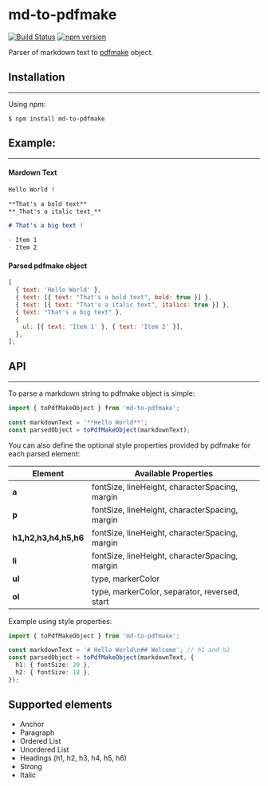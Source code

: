 # md-to-pdfmake

[![Build Status](https://app.travis-ci.com/brunobarretofreitas/md-to-pdfmake.svg?branch=master)](https://app.travis-ci.com/brunobarretofreitas/md-to-pdfmake)
[![npm version](https://img.shields.io/npm/v/md-to-pdfmake)](https://www.npmjs.com/package/md-to-pdfmake)

Parser of markdown text to [pdfmake](https://github.com/bpampuch/pdfmake) object.

## Installation

---

Using npm:

```shell
$ npm install md-to-pdfmake
```

## Example:

---

#### Mardown Text

```markdown
Hello World !

**That's a bold text**
**_That's a italic text_**

# That's a big text !

- Item 1
- Item 2
```

#### Parsed pdfmake object

```javascript
[
  { text: 'Hello World' },
  { text: [{ text: "That's a bold text", bold: true }] },
  { text: [{ text: "That's a italic text", italics: true }] },
  { text: "That's a big text" },
  {
    ul: [{ text: 'Item 1' }, { text: 'Item 2' }],
  },
];
```

## API

---

To parse a markdown string to pdfmake object is simple:

```typescript
import { toPdfMakeObject } from 'md-to-pdfmake';

const markdownText = '**Hello World**';
const parsedObject = toPdfMakeObject(markdownText);
```

You can also define the optional style properties provided by pdfmake for each parsed element:

| **Element**           | **Available Properties**                       |
| --------------------- | ---------------------------------------------- |
| **a**                 | fontSize, lineHeight, characterSpacing, margin |
| **p**                 | fontSize, lineHeight, characterSpacing, margin |
| **h1,h2,h3,h4,h5,h6** | fontSize, lineHeight, characterSpacing, margin |
| **li**                | fontSize, lineHeight, characterSpacing, margin |
| **ul**                | type, markerColor                              |
| **ol**                | type, markerColor, separator, reversed, start  |

Example using style properties:

```typescript
import { toPdfMakeObject } from 'md-to-pdfmake';

const markdownText = '# Hello World\n## Welcome'; // h1 and h2
const parsedObject = toPdfMakeObject(markdownText, {
  h1: { fontSize: 20 },
  h2: { fontSize: 18 },
});
```

## Supported elements
- Anchor
- Paragraph
- Ordered List
- Unordered List
- Headings (h1, h2, h3, h4, h5, h6)
- Strong
- Italic
